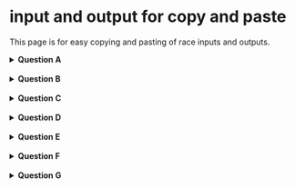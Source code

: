 # input and output for copy and paste
This page is for easy copying and pasting of race inputs and outputs.
<br>

<details><summary><strong>Question A</strong></summary><br>
<h2>Test 1</h2>
input:

```
4
200 160 500 300 57
```
<br>
output:

```
3
```

<h2>Test 2</h2>

input:
```
2
150 150 151
```
<br>
output:

```
2
```

</details><br>
<details><summary><strong>Question B</strong></summary><br>
<h2>Test 1</h2>
input:

```
4
1 3 1 4
```
<br>
output:

```
1
```

<h2>Test 2</h2>

input:
```
5
1 2 3 2 5
```
<br>
output:

```
2
```

</details><br>
<details><summary><strong>Question C</strong></summary><br>
<h2>Test 1</h2>
input:

```
3 2
1 2 imposter
2 3 crewmate
```
<br>
output:

```
2
```

<h2>Test 2</h2>

input:
```
5 4
1 3 crewmate
2 5 crewmate
2 4 imposter
3 4 imposter
```
<br>
output:

```
4
```
<h2>Test 3</h2>

input:
```
2 2
1 2 imposter
2 1 crewmate
```
<br>
output:

```
-1
```
<h2>Test 4</h2>

input:
```
3 5
1 2 imposter
1 2 imposter
3 2 crewmate
3 2 crewmate
1 3 imposter
```
<br>
output:

```
2
```
<h2>Test 5</h2>

input:
```
0 5
```
<br>
output:

```
5
```

</details><br>
<details><summary><strong>Question D</strong></summary><br>
<h2>Test 1</h2>
input:

```
5 4 5
1 3
1 2
1 4
4 5
2 1 4 3
4 5 6
1 5 2
5 5 10
2 3 3
5 3 1
```
<br>
output:

```
1 3
2 2 3
0
3 1 2 4
1 2
```

</details><br>
<details><summary><strong>Question E</strong></summary><br>
<h2>Test 1</h2>
input:

```
11
1 1 1 3 4 4 7 3 7 6 6
```
<br>
output:

```
1 1 1 1 1 2 2 2 2 2 3
```

</details><br>
<details><summary><strong>Question F</strong></summary><br>
<h2>Test 1</h2>
input:

```
3
1 1
2 2
3 3
```
<br>
output:

```
5
```

<h2>Test 2</h2>
input:

```
4
1 2
3 3
4 3
6 2
```
<br>
output:

```
9
```

</details><br>
<details><summary><strong>Question G</strong></summary><br>
<h2>Test 1</h2>
input:

```
4
60 32 59 87
```
<br>
output:

```
1001
```

<h2>Test 2</h2>
input:

```
4
100 100 100 100
```
<br>
output:

```
1111
```

<h2>Test 3</h2>
input:

```
8
8 8 8 8 4 4 4 4
```
<br>
output:

```
11110000
```

<h2>Test 4</h2>
input:

```
32
1 2 3 4 5 6 7 8 9 10 11 12 13 14 15 16 17 18 19 20 21 22 23 24 25 26 27 28 29 30 31 32
```
<br>
output:

```
00000000000000001111111111111111
```

<h2>Test 5</h2>
input:

```
16
1 92875987325987 1 1 92875987325986 92875987325985 1 92875987325988 92875987325990 92875987325989 1 1 92875987325984 92875987325983 1 1
```
<br>
output:

```
0100110111001000
```
</details><br>
